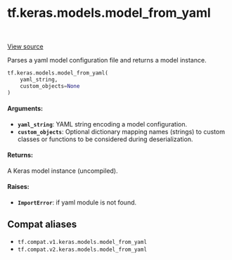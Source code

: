 <div itemscope itemtype="http://developers.google.com/ReferenceObject">
<meta itemprop="name" content="tf.keras.models.model_from_yaml" />
<meta itemprop="path" content="Stable" />
</div>

# tf.keras.models.model_from_yaml

<!-- Insert buttons and diff -->

<table class="tfo-notebook-buttons tfo-api" align="left">
</table>

<a target="_blank" href="/code/stable/tensorflow/python/keras/saving/model_config.py">View source</a>



Parses a yaml model configuration file and returns a model instance.

``` python
tf.keras.models.model_from_yaml(
    yaml_string,
    custom_objects=None
)
```



<!-- Placeholder for "Used in" -->


#### Arguments:


* <b>`yaml_string`</b>: YAML string encoding a model configuration.
* <b>`custom_objects`</b>: Optional dictionary mapping names
    (strings) to custom classes or functions to be
    considered during deserialization.


#### Returns:

A Keras model instance (uncompiled).



#### Raises:


* <b>`ImportError`</b>: if yaml module is not found.

## Compat aliases

* `tf.compat.v1.keras.models.model_from_yaml`
* `tf.compat.v2.keras.models.model_from_yaml`

